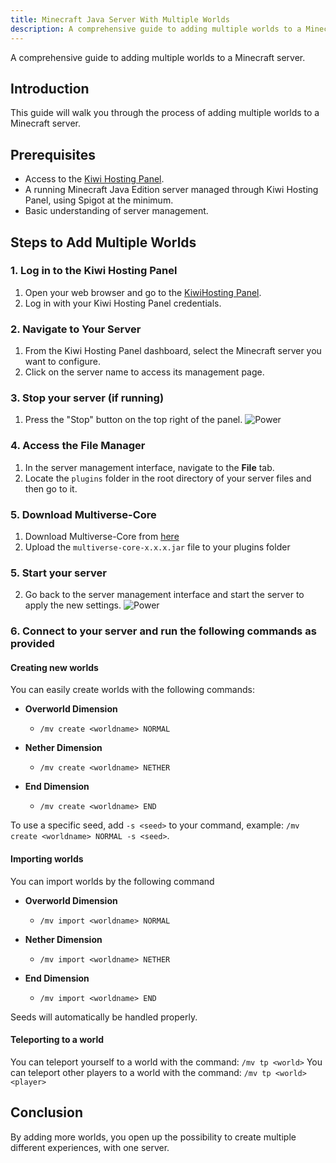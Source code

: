 ```yaml
---
title: Minecraft Java Server With Multiple Worlds
description: A comprehensive guide to adding multiple worlds to a Minecraft server.
---
```


A comprehensive guide to adding multiple worlds to a Minecraft server.

## Introduction

This guide will walk you through the process of adding multiple worlds to a Minecraft server.

## Prerequisites

-   Access to the [Kiwi Hosting Panel](https://gmp.kiwihosting.net).
-   A running Minecraft Java Edition server managed through Kiwi Hosting Panel, using Spigot at the minimum.
-   Basic understanding of server management.

## Steps to Add Multiple Worlds

### 1. Log in to the Kiwi Hosting Panel

1. Open your web browser and go to the [KiwiHosting Panel](https://gmp.kiwihosting.net).
2. Log in with your Kiwi Hosting Panel credentials.

### 2. Navigate to Your Server

1. From the Kiwi Hosting Panel dashboard, select the Minecraft server you want to configure.
2. Click on the server name to access its management page.

### 3. Stop your server (if running)

1. Press the "Stop" button on the top right of the panel.
   ![Power](/assets/actions/power/stop.png)

### 4. Access the File Manager

1. In the server management interface, navigate to the **File** tab.
2. Locate the `plugins` folder in the root directory of your server files and then go to it.

### 5. Download Multiverse-Core

1. Download Multiverse-Core from [here](https://github.com/Multiverse/Multiverse-Core/releases/latest)
2. Upload the `multiverse-core-x.x.x.jar` file to your plugins folder

### 5. Start your server

2. Go back to the server management interface and start the server to apply the new settings.
   ![Power](/assets/actions/power/start.png)

### 6. Connect to your server and run the following commands as provided

#### Creating new worlds

You can easily create worlds with the following commands:

-   **Overworld Dimension**

    -   `/mv create <worldname> NORMAL`

-   **Nether Dimension**

    -   `/mv create <worldname> NETHER`

-   **End Dimension**
    -   `/mv create <worldname> END`

To use a specific seed, add `-s <seed>` to your command, example: `/mv create <worldname> NORMAL -s <seed>`.

#### Importing worlds

You can import worlds by the following command

-   **Overworld Dimension**

    -   `/mv import <worldname> NORMAL`

-   **Nether Dimension**

    -   `/mv import <worldname> NETHER`

-   **End Dimension**
    -   `/mv import <worldname> END`

Seeds will automatically be handled properly.

#### Teleporting to a world

You can teleport yourself to a world with the command: `/mv tp <world>`
You can teleport other players to a world with the command: `/mv tp <world> <player>`

## Conclusion

By adding more worlds, you open up the possibility to create multiple different experiences, with one server.
